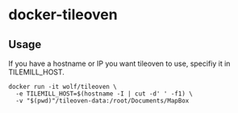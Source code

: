# docker-tileoven

## Usage

If you have a hostname or IP you want tileoven to use, specifiy it in TILEMILL\_HOST.

```
docker run -it wolf/tileoven \
  -e TILEMILL_HOST=$(hostname -I | cut -d' ' -f1) \
  -v "$(pwd)"/tileoven-data:/root/Documents/MapBox
```
